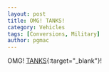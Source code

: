 ```yaml
---
layout: post
title: OMG! TANKS!
category: Vehicles
tags: [Conversions, Military]
author: pgmac
---
```

OMG! [TANKS](http://gizmodo.com/these-easy-to-install-treads-turn-any-car-into-a-tank-1498872386){:target="_blank"}!
